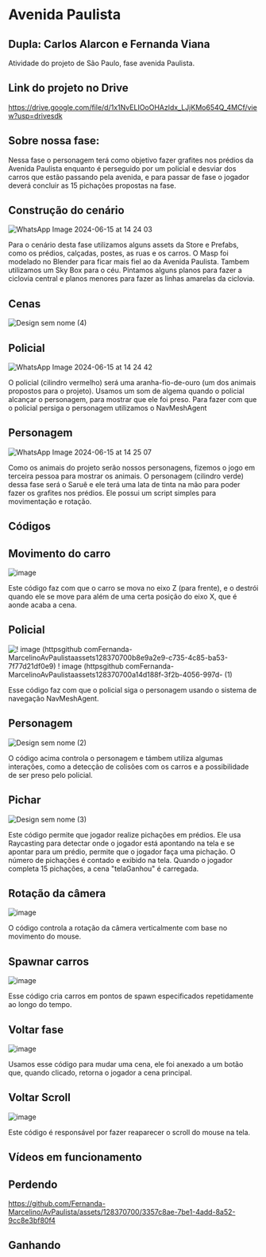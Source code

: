 # Avenida Paulista

## Dupla: Carlos Alarcon e Fernanda Viana
Atividade do projeto de São Paulo, fase avenida Paulista.

## Link do projeto no Drive
https://drive.google.com/file/d/1x1NvELIOoOHAzldx_LJjKMo654Q_4MCf/view?usp=drivesdk

## Sobre nossa fase:
Nessa fase o personagem terá como objetivo fazer grafites nos prédios da Avenida Paulista enquanto é perseguido por um policial e desviar dos carros que estão passando pela avenida, e para passar de fase o jogador deverá concluir as 15 pichações propostas na fase.

## Construção do cenário
![WhatsApp Image 2024-06-15 at 14 24 03](https://github.com/Fernanda-Marcelino/AvPaulista/assets/128370700/60c377be-c659-46df-8e83-624fd4bd23c3)

Para o cenário desta fase utilizamos alguns assets da Store e Prefabs, como os prédios, calçadas, postes, as ruas e os carros. O Masp foi modelado no Blender para ficar mais fiel ao da Avenida Paulista. Tambem utilizamos um Sky Box para o céu. Pintamos alguns planos para fazer a ciclovia central e planos menores para fazer as linhas amarelas da ciclovia.

## Cenas
![Design sem nome (4)](https://github.com/Fernanda-Marcelino/AvPaulista/assets/128370700/89ff34bf-ca32-4d6c-9f95-815c09e89e84)

## Policial
![WhatsApp Image 2024-06-15 at 14 24 42](https://github.com/Fernanda-Marcelino/AvPaulista/assets/128370700/c72b6811-43cf-418b-b87d-ca2ef3bc048f)

O policial (cilindro vermelho) será uma aranha-fio-de-ouro (um dos animais propostos para o projeto). Usamos um som de algema quando o policial alcançar o personagem, para mostrar que ele foi preso. Para fazer com que o policial persiga o personagem utilizamos o NavMeshAgent

## Personagem
![WhatsApp Image 2024-06-15 at 14 25 07](https://github.com/Fernanda-Marcelino/AvPaulista/assets/128370700/7c50ca31-5e0d-472d-9169-d5b5e7c6a9ad)

Como os animais do projeto serão nossos personagens, fizemos o jogo em terceira pessoa para mostrar os animais. O personagem (cilindro verde) dessa fase será o Saruê e ele terá uma lata de tinta na mão para poder fazer os grafites nos prédios. Ele possui um script simples para movimentação e rotação.

## Códigos

## Movimento do carro
![image](https://github.com/Fernanda-Marcelino/AvPaulista/assets/128370700/096f7b2b-f795-4f22-bdcf-1ade536a90a1)

Este código faz com que o carro se mova no eixo Z (para frente), e o destrói quando ele se move para além de uma certa posição do eixo X, que é aonde acaba a cena.


## Policial
![! image (httpsgithub comFernanda-MarcelinoAvPaulistaassets128370700b8e9a2e9-c735-4c85-ba53-7f77d21df0e9) ! image (httpsgithub comFernanda-MarcelinoAvPaulistaassets128370700a14d188f-3f2b-4056-997d- (1)](https://github.com/Fernanda-Marcelino/AvPaulista/assets/128370700/8b464879-5b15-4358-b95f-861218952325)

Esse código faz com que o policial siga o personagem usando o sistema de navegação NavMeshAgent.


## Personagem
![Design sem nome (2)](https://github.com/Fernanda-Marcelino/AvPaulista/assets/128370700/5dfe01d5-0e56-4115-844a-be1274067dd3)

O código acima controla o personagem e támbem utiliza algumas interações, como a detecção de colisões com os carros e a possibilidade de ser preso pelo policial.


## Pichar
![Design sem nome (3)](https://github.com/Fernanda-Marcelino/AvPaulista/assets/128370700/b7b36671-950f-44c3-9ff5-c2a8d393dd58)

Este código permite que jogador realize pichações em prédios. Ele usa Raycasting para detectar onde o jogador está apontando na tela e se apontar para um prédio, permite que o jogador faça uma pichação. O número de pichações é contado e exibido na tela. Quando o jogador completa 15 pichações, a cena "telaGanhou" é carregada.


## Rotação da câmera
![image](https://github.com/Fernanda-Marcelino/AvPaulista/assets/128370700/dc6704dd-52f8-47aa-8733-66f4123d81ec)

O código controla a rotação da câmera verticalmente com base no movimento do mouse.


## Spawnar carros
![image](https://github.com/Fernanda-Marcelino/AvPaulista/assets/128370700/c993cb01-c875-44b9-a236-ee56524d8224)

Esse código cria carros em pontos de spawn especificados repetidamente ao longo do tempo.

## Voltar fase
![image](https://github.com/Fernanda-Marcelino/AvPaulista/assets/128370700/4409c057-873e-45cc-adcb-b80230467daa)

Usamos esse código para mudar uma cena, ele foi anexado a um botão que, quando clicado, retorna o jogador a cena principal.


## Voltar Scroll
![image](https://github.com/Fernanda-Marcelino/AvPaulista/assets/128370700/ba521656-351c-4afa-93c8-0f083e1fd070)

Este código é responsável por fazer reaparecer o scroll do mouse na tela.

## Vídeos em funcionamento

## Perdendo
https://github.com/Fernanda-Marcelino/AvPaulista/assets/128370700/3357c8ae-7be1-4add-8a52-9cc8e3bf80f4

## Ganhando







